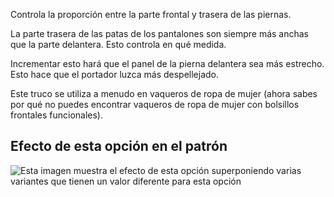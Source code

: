 Controla la proporción entre la parte frontal y trasera de las piernas.

La parte trasera de las patas de los pantalones son siempre más anchas que la parte delantera. Esto controla en qué medida.

<Note>

Incrementar esto hará que el panel de la pierna delantera sea más estrecho.\
Esto hace que el portador luzca más despellejado.

Este truco se utiliza a menudo en vaqueros de ropa de mujer
(ahora sabes por qué no puedes encontrar vaqueros de ropa de mujer con bolsillos frontales funcionales).

</Note>

## Efecto de esta opción en el patrón

![Esta imagen muestra el efecto de esta opción superponiendo varias variantes que tienen un valor diferente para esta opción](titan_legbalance_sample.svg "Efecto de esta opción en el patrón")
